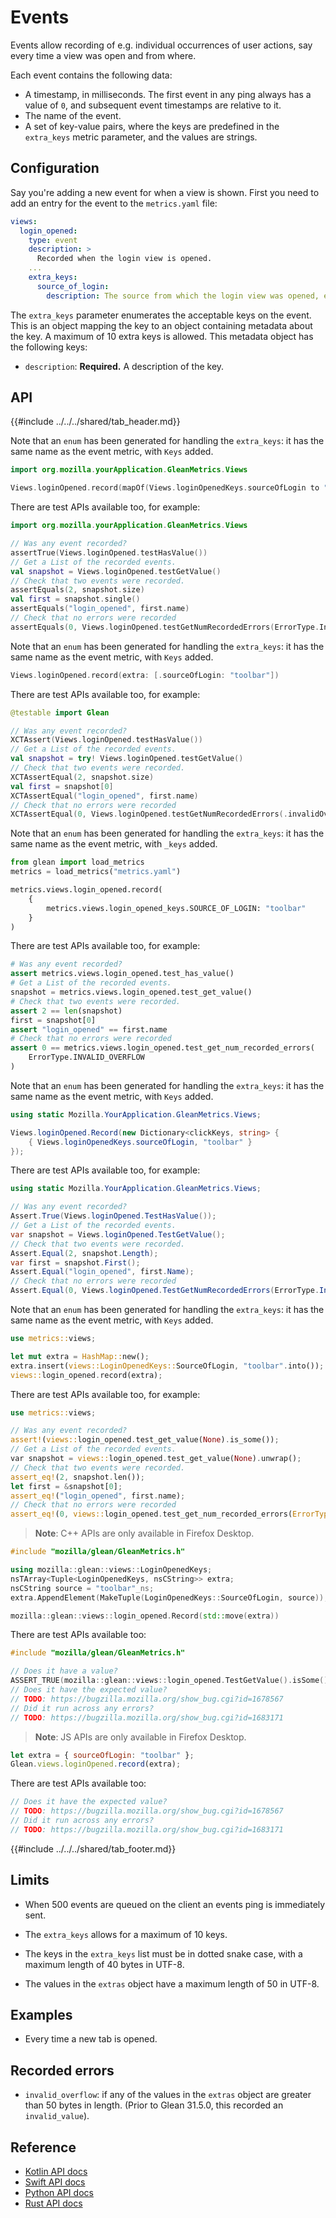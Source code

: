# Events

Events allow recording of e.g. individual occurrences of user actions, say every time a view was open and from where.

Each event contains the following data:

- A timestamp, in milliseconds. The first event in any ping always has a value of `0`, and subsequent event timestamps are relative to it.
- The name of the event.
- A set of key-value pairs, where the keys are predefined in the `extra_keys` metric parameter, and the values are strings.

## Configuration

Say you're adding a new event for when a view is shown. First you need to add an entry for the event to the `metrics.yaml` file:

```YAML
views:
  login_opened:
    type: event
    description: >
      Recorded when the login view is opened.
    ...
    extra_keys:
      source_of_login:
        description: The source from which the login view was opened, e.g. "toolbar".
```

The `extra_keys` parameter enumerates the acceptable keys on the event. This is
an object mapping the key to an object containing metadata about the key. A
maximum of 10 extra keys is allowed. This metadata object has the following
keys:

- `description`: **Required.** A description of the key.

## API

{{#include ../../../shared/tab_header.md}}

<div data-lang="Kotlin" class="tab">

Note that an `enum` has been generated for handling the `extra_keys`: it has the same name as the event metric, with `Keys` added.

```Kotlin
import org.mozilla.yourApplication.GleanMetrics.Views

Views.loginOpened.record(mapOf(Views.loginOpenedKeys.sourceOfLogin to "toolbar"))
```

There are test APIs available too, for example:

```Kotlin
import org.mozilla.yourApplication.GleanMetrics.Views

// Was any event recorded?
assertTrue(Views.loginOpened.testHasValue())
// Get a List of the recorded events.
val snapshot = Views.loginOpened.testGetValue()
// Check that two events were recorded.
assertEquals(2, snapshot.size)
val first = snapshot.single()
assertEquals("login_opened", first.name)
// Check that no errors were recorded
assertEquals(0, Views.loginOpened.testGetNumRecordedErrors(ErrorType.InvalidOverflow))
```

</div>

<div data-lang="Swift" class="tab">

Note that an `enum` has been generated for handling the `extra_keys`: it has the same name as the event metric, with `Keys` added.

```Swift
Views.loginOpened.record(extra: [.sourceOfLogin: "toolbar"])
```

There are test APIs available too, for example:

```Kotlin
@testable import Glean

// Was any event recorded?
XCTAssert(Views.loginOpened.testHasValue())
// Get a List of the recorded events.
val snapshot = try! Views.loginOpened.testGetValue()
// Check that two events were recorded.
XCTAssertEqual(2, snapshot.size)
val first = snapshot[0]
XCTAssertEqual("login_opened", first.name)
// Check that no errors were recorded
XCTAssertEqual(0, Views.loginOpened.testGetNumRecordedErrors(.invalidOverflow))
```

</div>

<div data-lang="Python" class="tab">

Note that an `enum` has been generated for handling the `extra_keys`: it has the same name as the event metric, with `_keys` added.

```Python
from glean import load_metrics
metrics = load_metrics("metrics.yaml")

metrics.views.login_opened.record(
    {
        metrics.views.login_opened_keys.SOURCE_OF_LOGIN: "toolbar"
    }
)
```

There are test APIs available too, for example:

```Python
# Was any event recorded?
assert metrics.views.login_opened.test_has_value()
# Get a List of the recorded events.
snapshot = metrics.views.login_opened.test_get_value()
# Check that two events were recorded.
assert 2 == len(snapshot)
first = snapshot[0]
assert "login_opened" == first.name
# Check that no errors were recorded
assert 0 == metrics.views.login_opened.test_get_num_recorded_errors(
    ErrorType.INVALID_OVERFLOW
)
```

</div>

<div data-lang="C#" class="tab">

Note that an `enum` has been generated for handling the `extra_keys`: it has the same name as the event metric, with `Keys` added.

```C#
using static Mozilla.YourApplication.GleanMetrics.Views;

Views.loginOpened.Record(new Dictionary<clickKeys, string> {
    { Views.loginOpenedKeys.sourceOfLogin, "toolbar" }
});
```

There are test APIs available too, for example:

```C#
using static Mozilla.YourApplication.GleanMetrics.Views;

// Was any event recorded?
Assert.True(Views.loginOpened.TestHasValue());
// Get a List of the recorded events.
var snapshot = Views.loginOpened.TestGetValue();
// Check that two events were recorded.
Assert.Equal(2, snapshot.Length);
var first = snapshot.First();
Assert.Equal("login_opened", first.Name);
// Check that no errors were recorded
Assert.Equal(0, Views.loginOpened.TestGetNumRecordedErrors(ErrorType.InvalidOverflow));
```

</div>

<div data-lang="Rust" class="tab">

Note that an `enum` has been generated for handling the `extra_keys`: it has the same name as the event metric, with `Keys` added.

```rust
use metrics::views;

let mut extra = HashMap::new();
extra.insert(views::LoginOpenedKeys::SourceOfLogin, "toolbar".into());
views::login_opened.record(extra);
```

There are test APIs available too, for example:

```rust
use metrics::views;

// Was any event recorded?
assert!(views::login_opened.test_get_value(None).is_some());
// Get a List of the recorded events.
var snapshot = views::login_opened.test_get_value(None).unwrap();
// Check that two events were recorded.
assert_eq!(2, snapshot.len());
let first = &snapshot[0];
assert_eq!("login_opened", first.name);
// Check that no errors were recorded
assert_eq!(0, views::login_opened.test_get_num_recorded_errors(ErrorType::InvalidOverflow, None));
```

</div>

<div data-lang="C++" class="tab">

> **Note**: C++ APIs are only available in Firefox Desktop.

```c++
#include "mozilla/glean/GleanMetrics.h"

using mozilla::glean::views::LoginOpenedKeys;
nsTArray<Tuple<LoginOpenedKeys, nsCString>> extra;
nsCString source = "toolbar"_ns;
extra.AppendElement(MakeTuple(LoginOpenedKeys::SourceOfLogin, source));

mozilla::glean::views::login_opened.Record(std::move(extra))
```

There are test APIs available too:

```c++
#include "mozilla/glean/GleanMetrics.h"

// Does it have a value?
ASSERT_TRUE(mozilla::glean::views::login_opened.TestGetValue().isSome());
// Does it have the expected value?
// TODO: https://bugzilla.mozilla.org/show_bug.cgi?id=1678567
// Did it run across any errors?
// TODO: https://bugzilla.mozilla.org/show_bug.cgi?id=1683171
```

</div>

<div data-lang="JS" class="tab">

> **Note**: JS APIs are only available in Firefox Desktop.

```js
let extra = { sourceOfLogin: "toolbar" };
Glean.views.loginOpened.record(extra);
```

There are test APIs available too:

```js
// Does it have the expected value?
// TODO: https://bugzilla.mozilla.org/show_bug.cgi?id=1678567
// Did it run across any errors?
// TODO: https://bugzilla.mozilla.org/show_bug.cgi?id=1683171
```

</div>

{{#include ../../../shared/tab_footer.md}}

## Limits

* When 500 events are queued on the client an events ping is immediately sent.

* The `extra_keys` allows for a maximum of 10 keys.

* The keys in the `extra_keys` list must be in dotted snake case, with a maximum length of 40 bytes in UTF-8.

* The values in the `extras` object have a maximum length of 50 in UTF-8.
  
## Examples

* Every time a new tab is opened.

## Recorded errors

* `invalid_overflow`: if any of the values in the `extras` object are greater than 50 bytes in length.  (Prior to Glean 31.5.0, this recorded an `invalid_value`).
 
## Reference

* [Kotlin API docs](../../../javadoc/glean/mozilla.telemetry.glean.private/-event-metric-type/index.html)
* [Swift API docs](../../../swift/Classes/EventMetricType.html)
* [Python API docs](../../../python/glean/metrics/event.html)
* [Rust API docs](../../../docs/glean/private/event/struct.EventMetric.html)
